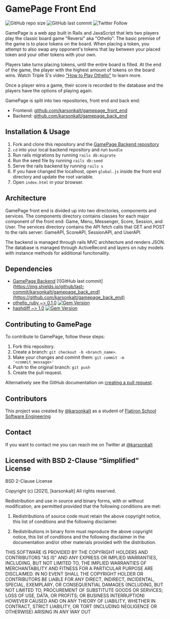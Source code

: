 # GamePage Front End
![GitHub repo size](https://img.shields.io/github/repo-size/karsonkalt/gamepage_front_end)
![GitHub last commit](https://img.shields.io/github/last-commit/karsonkalt/gamepage_front_end)
![Twitter Follow](https://img.shields.io/twitter/follow/karsonkalt?style=social)

GamePage is a web app built in Rails and JavaScript that lets two players play the classic board game "Reversi" aka "Othello". The basic premise of the game is to place tokens on the board. When placing a token, you attempt to also swap any opponent's tokens that lay between your placed token and your other tokens with your own.

Players take turns placing tokens, until the entire board is filled. At the end of the game, the player with the highest amount of tokens on the board wins. Watch Triple S's video ["How to Play Othello"](https://www.youtube.com/watch?v=xDnYEOsjZnM&ab_channel=TripleSGames) to learn more.

Once a player wins a game, their score is recorded to the database and the players have the options of playing again.

GamePage is split into two repositories, front end and back end:
- Frontend: [github.com/karsonkalt/gamepage_front_end](https://github.com/karsonkalt/gamepage_front_end)
- Backend: [github.com/karsonkalt/gamepage_back_end](https://github.com/karsonkalt/gamepage_back_end)


## Installation & Usage
1. Fork and clone this repository and the [GamePage Backend repository](https://github.com/karsonkalt/gamepage_back_end)
2. `cd` into your local backend repository and run `bundle`
3. Run rails migrations by running `rails db:migrate`
4. Run the seed file by running `rails db:seed`
5. Serve the rails backend by running `rails s`
6. If you have changed the localhost, open `global.js` inside the front end directory and update the root variable.
7. Open `index.html` in your browser.


## Architecture
GamePage front end is divided up into two directories, components and services. The components directory contains classes for each major component of the front end: Game, Menu, Messenger, Score, Session, and User. The services directory contains the API fetch calls that GET and POST to the rails server: GameAPI, ScoreAPI, SessionAPI, and UserAPI.

The backend is managed through rails MVC architecture and renders JSON. The database is managed through ActiveRecord and layers on ruby models with instance methods for additional funcitonality.


## Dependencies
- [GamePage Backend](https://github.com/karsonkalt/gamepage_back_end) [![GitHub last commit](https://img.shields.io/github/last-commit/karsonkalt/gamepage_back_end](https://github.com/karsonkalt/gamepage_back_end)
- [othello_ruby ~> 0.1.0](https://rubygems.org/gems/othello_ruby/versions/0.1.0) [![Gem Version](https://badge.fury.io/rb/othello_ruby.svg)](https://badge.fury.io/rb/othello_ruby)
- [hashdiff ~> 1.0](https://rubygems.org/gems/hashdiff) [![Gem Version](https://badge.fury.io/rb/hashdiff.svg)](https://badge.fury.io/rb/hashdiff)


## Contributing to GamePage
To contribute to GamePage, follow these steps:

1. Fork this repository.
2. Create a branch: `git checkout -b <branch_name>`.
3. Make your changes and commit them: `git commit -m '<commit_message>'`
4. Push to the original branch: `git push`
5. Create the pull request.

Alternatively see the GitHub documentation on [creating a pull request](https://help.github.com/en/github/collaborating-with-issues-and-pull-requests/creating-a-pull-request).


## Contributors
This project was created by [@karsonkalt](https://github.com/karsonkalt) as a student of [Flatiron School Software Engineering](https://flatironschool.com/)


## Contact
If you want to contact me you can reach me on Twitter at [@karsonkalt](http://www.twitter.com/karsonkalt)


## Licensed with BSD 2-Clause “Simplified” License
BSD 2-Clause License

Copyright (c) [2021], [karsonkalt]
All rights reserved.

Redistribution and use in source and binary forms, with or without modification, are permitted provided that the following conditions are met:

1. Redistributions of source code must retain the above copyright notice, this list of conditions and the following disclaimer.

2. Redistributions in binary form must reproduce the above copyright notice, this list of conditions and the following disclaimer in the documentation and/or other materials provided with the distribution.

THIS SOFTWARE IS PROVIDED BY THE COPYRIGHT HOLDERS AND CONTRIBUTORS "AS IS" AND ANY EXPRESS OR IMPLIED WARRANTIES, INCLUDING, BUT NOT LIMITED TO, THE IMPLIED WARRANTIES OF MERCHANTABILITY AND FITNESS FOR A PARTICULAR PURPOSE ARE DISCLAIMED. IN NO EVENT SHALL THE COPYRIGHT HOLDER OR CONTRIBUTORS BE LIABLE FOR ANY DIRECT, INDIRECT, INCIDENTAL, SPECIAL, EXEMPLARY, OR CONSEQUENTIAL DAMAGES (INCLUDING, BUT NOT LIMITED TO, PROCUREMENT OF SUBSTITUTE GOODS OR SERVICES; LOSS OF USE, DATA, OR PROFITS; OR BUSINESS INTERRUPTION) HOWEVER CAUSED AND ON ANY THEORY OF LIABILITY, WHETHER IN CONTRACT, STRICT LIABILITY, OR TORT (INCLUDING NEGLIGENCE OR OTHERWISE) ARISING IN ANY WAY OUT 